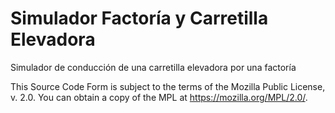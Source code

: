 # Simulador Factoría y Carretilla Elevadora

Simulador de conducción de una carretilla elevadora por una factoría


This Source Code Form is subject to the terms of the Mozilla Public License, v. 2.0. You can obtain a copy of the MPL at https://mozilla.org/MPL/2.0/.
